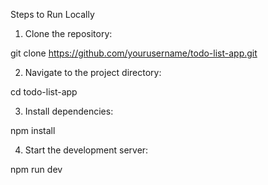 Steps to Run Locally

1. Clone the repository:

git clone https://github.com/yourusername/todo-list-app.git  


2. Navigate to the project directory:

cd todo-list-app  

3. Install dependencies:

npm install  

4. Start the development server:

npm run dev  



